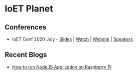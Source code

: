 # IoET Planet 




## Conferences



- IoET Conf 2020 July - [Slides](https://github.com/collabnix/ioetplanet/blob/master/2020/july/README.md) | [Watch](https://www.youtube.com/watch?v=zPzp5wb3nnc&t=3769s) | [Website](https://conf.ioetplanet.com/) | [Speakers](https://conf.ioetplanet.com/speakers.html)  <br>


## Recent Blogs

- [How to run NodeJS Application on Raspberry Pi](https://github.com/collabnix/ioetplanet/blob/master/raspberrypi/README.md)

